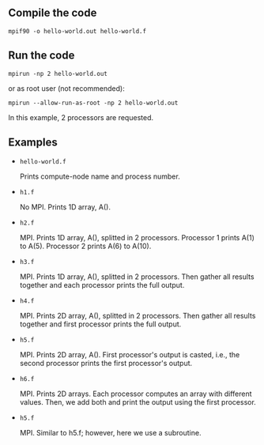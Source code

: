 ## Compile the code
`mpif90 -o hello-world.out hello-world.f`

## Run the code

`mpirun -np 2 hello-world.out`

or as root user (not recommended):

`mpirun --allow-run-as-root -np 2 hello-world.out`

In this example, 2 processors are requested.

## Examples

- `hello-world.f`

   Prints compute-node name and process number.

- `h1.f`

  No MPI. Prints 1D array, A().

- `h2.f`

  MPI. Prints 1D array, A(), splitted in 2 processors. Processor 1 prints A(1) to A(5). Processor 2 prints A(6) to A(10).

- `h3.f`

  MPI. Prints 1D array, A(), splitted in 2 processors. Then gather all results together and each processor prints the full output.

- `h4.f`

  MPI. Prints 2D array, A(), splitted in 2 processors. Then gather all results together and first processor prints the full output.

- `h5.f`

  MPI. Prints 2D array, A(). First processor's output is casted, i.e., the second processor prints the first processor's output.

- `h6.f`

  MPI. Prints 2D arrays. Each processor computes an array with different values. Then, we add both and print the output using the first processor.

- `h5.f`

  MPI. Similar to h5.f; however, here we use a subroutine. 
